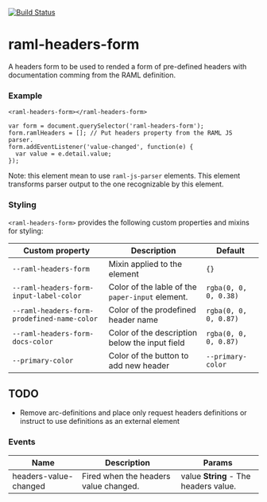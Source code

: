 [![Build Status](https://travis-ci.org/advanced-rest-client/raml-headers-form.svg?branch=master)](https://travis-ci.org/advanced-rest-client/raml-headers-form)  

# raml-headers-form

A headers form to be used to rended a form of pre-defined headers with documentation comming
from the RAML definition.

### Example
```
<raml-headers-form></raml-headers-form>
```
```
var form = document.querySelector('raml-headers-form');
form.ramlHeaders = []; // Put headers property from the RAML JS parser.
form.addEventListener('value-changed', function(e) {
  var value = e.detail.value;
});
```
Note: this element mean to use `raml-js-parser` elements. This element transforms parser output
to the one recognizable by this element.

### Styling
`<raml-headers-form>` provides the following custom properties and mixins for styling:

Custom property | Description | Default
----------------|-------------|----------
`--raml-headers-form` | Mixin applied to the element | `{}`
`--raml-headers-form-input-label-color` | Color of the lable of the `paper-input` element. | `rgba(0, 0, 0, 0.38)`
`--raml-headers-form-prodefined-name-color` | Color of the prodefined header name | `rgba(0, 0, 0, 0.87)`
`--raml-headers-form-docs-color` | Color of the description below the input field | `rgba(0, 0, 0, 0.87)`
`--primary-color` | Color of the button to add new header | `--primary-color`

## TODO
- Remove arc-definitions and place only request headers definitions or instruct to use definitions as an external element



### Events
| Name | Description | Params |
| --- | --- | --- |
| headers-value-changed | Fired when the headers value changed. | value **String** - The headers value. |
